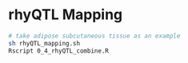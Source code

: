 # rhyQTL Mapping


```bash
# take adipose subcutaneous tissue as an example
sh rhyQTL_mapping.sh
Rscript 0_4_rhyQTL_combine.R
``` 
